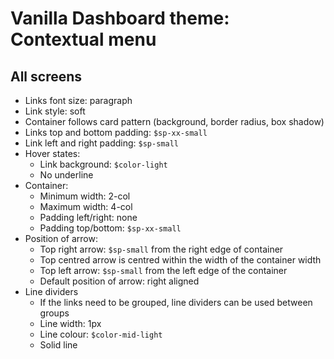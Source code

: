 # Vanilla Dashboard theme: Contextual menu

## All screens
- Links font size: paragraph
- Link style: soft
- Container follows card pattern (background, border radius, box shadow)
- Links top and bottom padding: `$sp-xx-small`
- Link left and right padding: `$sp-small`
- Hover states:
  - Link background: `$color-light`
  - No underline
- Container:
  - Minimum width: 2-col
  - Maximum width: 4-col
  - Padding left/right: none
  - Padding top/bottom: `$sp-xx-small`
- Position of arrow:
  - Top right arrow: `$sp-small` from the right edge of container
  - Top centred arrow is centred within the width of the container width
  - Top left arrow: `$sp-small` from the left edge of the container
  - Default position of arrow: right aligned
- Line dividers
  - If the links need to be grouped, line dividers can be used between groups
  - Line width: 1px
  - Line colour: `$color-mid-light`
  - Solid line
